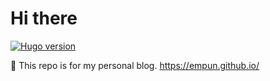 # Hi there
[![Hugo version](https://img.shields.io/badge/hugo-v0.31.1-ff69b4.svg)](http://gohugo.io/)

🌵 This repo is for my personal blog. https://empun.github.io/
